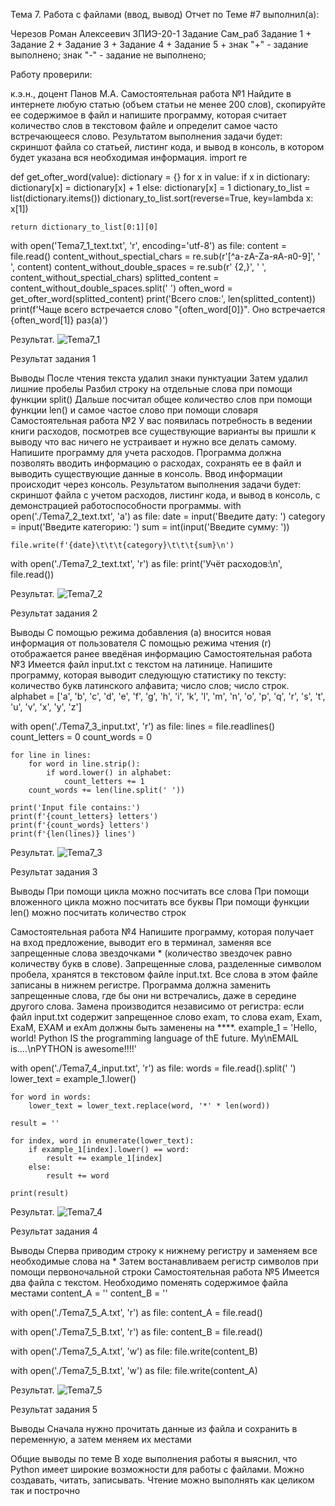 Тема 7. Работа с файлами (ввод, вывод)
Отчет по Теме #7 выполнил(а):

Черезов Роман Алексеевич
ЗПИЭ-20-1
Задание	Сам_раб
Задание 1	+
Задание 2	+
Задание 3	+
Задание 4	+
Задание 5	+
знак "+" - задание выполнено; знак "-" - задание не выполнено;

Работу проверили:

к.э.н., доцент Панов М.А.
Самостоятельная работа №1
Найдите в интернете любую статью (объем статьи не менее 200 слов), скопируйте ее содержимое в файл и напишите программу, которая считает количество слов в текстовом файле и определит самое часто встречающееся слово. Результатом выполнения задачи будет: скриншот файла со статьей, листинг кода, и вывод в консоль, в котором будет указана вся необходимая информация.
import re


def get_ofter_word(value):
    dictionary = {}
    for x in value:
        if x in dictionary:
            dictionary[x] = dictionary[x] + 1
        else:
            dictionary[x] = 1
    dictionary_to_list = list(dictionary.items())
    dictionary_to_list.sort(reverse=True, key=lambda x: x[1])

    return dictionary_to_list[0:1][0]


with open('Tema7_1_text.txt', 'r', encoding='utf-8') as file:
    content = file.read()
    content_without_spectial_chars = re.sub(r'[^a-zA-Zа-яА-я0-9]', ' ', content)
    content_without_double_spaces = re.sub(r' {2,}', ' ', content_without_spectial_chars)
    splitted_content = content_without_double_spaces.split(' ')
    often_word = get_ofter_word(splitted_content)
    print('Всего слов:', len(splitted_content))
    print(f'Чаще всего встречается слово "{often_word[0]}". Оно встречается {often_word[1]} раз(а)')
    
Результат.
![Tema7_1](https://github.com/DarknessWillCame/TEMA-7/assets/46960566/2566f6c1-4622-472c-9573-6417770838ca)

Результат задания 1 

Выводы
После чтения текста удалил знаки пунктуации
Затем удалил лишние пробелы
Разбил строку на отдельные слова при помощи функции split()
Дальше посчитал общее количество слов при помощи функции len() и самое частое слово при помощи словаря
Самостоятельная работа №2
У вас появилась потребность в ведении книги расходов, посмотрев все существующие варианты вы пришли к выводу что вас ничего не устраивает и нужно все делать самому. Напишите программу для учета расходов. Программа должна позволять вводить информацию о расходах, сохранять ее в файл и выводить существующие данные в консоль. Ввод информации происходит через консоль. Результатом выполнения задачи будет: скриншот файла с учетом расходов, листинг кода, и вывод в консоль, с демонстрацией работоспособности программы.
with open('./Tema7_2_text.txt', 'a') as file:
    date = input('Введите дату: ')
    category = input('Введите категорию: ')
    sum = int(input('Введите сумму: '))

    file.write(f'{date}\t\t\t{category}\t\t\t{sum}\n')

with open('./Tema7_2_text.txt', 'r') as file:
    print('Учёт расходов:\n', file.read())
    
Результат.
![Tema7_2](https://github.com/DarknessWillCame/TEMA-7/assets/46960566/d8e17c43-5324-406f-952d-3f694d4381e1)

Результат задания 2 


Выводы
С помощью режима добавления (a) вносится новая информация от пользователя
С помощью режима чтения (r) отображается ранее введёная информацию
Самостоятельная работа №3
Имеется файл input.txt с текстом на латинице. Напишите программу, которая выводит следующую статистику по тексту: количество букв латинского алфавита; число слов; число строк.
alphabet = ['a', 'b', 'c', 'd', 'e', 'f', 'g', 'h', 'i', 'k', 'l', 'm', 'n', 'o', 'p', 'q', 'r', 's', 't', 'u', 'v', 'x', 'y', 'z']

with open('./Tema7_3_input.txt', 'r') as file:
    lines = file.readlines()
    count_letters = 0
    count_words = 0

    for line in lines:
        for word in line.strip():
            if word.lower() in alphabet:
                count_letters += 1
        count_words += len(line.split(' '))

    print('Input file contains:')
    print(f'{count_letters} letters')
    print(f'{count_words} letters')
    print(f'{len(lines)} lines')
    
Результат.
![Tema7_3](https://github.com/DarknessWillCame/TEMA-7/assets/46960566/265cb41c-a1f8-4bb6-8a8b-3396d321971e)

Результат задания 3

Выводы
При помощи цикла можно посчитать все слова При помощи вложенного цикла можно посчитать все буквы При помощи функции len() можно посчитать количество строк

Самостоятельная работа №4
Напишите программу, которая получает на вход предложение, выводит его в терминал, заменяя все запрещенные слова звездочками * (количество звездочек равно количеству букв в слове). Запрещенные слова, разделенные символом пробела, хранятся в текстовом файле input.txt. Все слова в этом файле записаны в нижнем регистре. Программа должна заменить запрещенные слова, где бы они ни встречались, даже в середине другого слова. Замена производится независимо от регистра: если файл input.txt содержит запрещенное слово exam, то слова exam, Exam, ExaM, EXAM и exAm должны быть заменены на ****.
example_1 = 'Hello, world! Python IS the programming language of thE future. My\nEMAIL is....\nPYTHON is awesome!!!!'

with open('./Tema7_4_input.txt', 'r') as file:
    words = file.read().split(' ')
    lower_text = example_1.lower()

    for word in words:
        lower_text = lower_text.replace(word, '*' * len(word))

    result = ''

    for index, word in enumerate(lower_text):
        if example_1[index].lower() == word:
            result += example_1[index]
        else:
            result += word

    print(result)
    
Результат.
![Tema7_4](https://github.com/DarknessWillCame/TEMA-7/assets/46960566/659872ae-b8ab-46af-981a-f1d4848b3fac)

Результат задания 4

Выводы
Сперва приводим строку к нижнему регистру и заменяем все необходимые слова на *
Затем востанавливаем регистр символов при помощи первоночальной строки
Самостоятельная работа №5
Имеется два файла с текстом. Необходимо поменять содержимое файла местами
content_A = ''
content_B = ''

with open('./Tema7_5_A.txt', 'r') as file:
    content_A = file.read()

with open('./Tema7_5_B.txt', 'r') as file:
    content_B = file.read()

with open('./Tema7_5_A.txt', 'w') as file:
    file.write(content_B)

with open('./Tema7_5_B.txt', 'w') as file:
    file.write(content_A)
    
Результат.
![Tema7_5](https://github.com/DarknessWillCame/TEMA-7/assets/46960566/d5d7454e-33a5-4e02-bf97-fb56a9443e49)

Результат задания 5

Выводы
Сначала нужно прочитать данные из файла и сохранить в переменную, а затем меняем их местами

Общие выводы по теме
В ходе выполнения работы я выяснил, что Python имеет широкие возможности для работы с файлами. Можно создавать, читать, записывать. Чтение можно выполнять как целиком так и построчно
